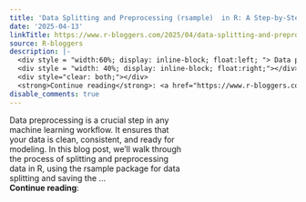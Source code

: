 ```yaml
---
title: 'Data Splitting and Preprocessing (rsample)  in R: A Step-by-Step Guide'
date: '2025-04-13'
linkTitle: https://www.r-bloggers.com/2025/04/data-splitting-and-preprocessing-rsample-in-r-a-step-by-step-guide/
source: R-bloggers
description: |-
  <div style = "width:60%; display: inline-block; float:left; "> Data preprocessing is a crucial step in any machine learning workflow. It ensures that your data is clean, consistent, and ready for modeling. In this blog post, we’ll walk through the process of splitting and preprocessing data in R, using the rsample package for data splitting and saving the ...</div>
  <div style = "width: 40%; display: inline-block; float:right;"></div>
  <div style="clear: both;"></div>
  <strong>Continue reading</strong>: <a href="https://www.r-bloggers.com/2025/04/data-splitting-and-preprocessing-rsample-in-r-a-step ...
disable_comments: true
---
```

<div style = "width:60%; display: inline-block; float:left; "> Data preprocessing is a crucial step in any machine learning workflow. It ensures that your data is clean, consistent, and ready for modeling. In this blog post, we’ll walk through the process of splitting and preprocessing data in R, using the rsample package for data splitting and saving the ...</div>
<div style = "width: 40%; display: inline-block; float:right;"></div>
<div style="clear: both;"></div>
<strong>Continue reading</strong>: <a href="https://www.r-bloggers.com/2025/04/data-splitting-and-preprocessing-rsample-in-r-a-step ...